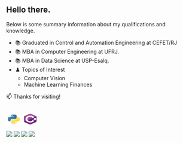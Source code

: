 Hello there. 
-----------------------------------
Below is some summary information about my qualifications and knowledge.

<div>
  <ul>
    <li> 📚 Graduated in Control and Automation Engineering at CEFET/RJ </li>
    <li> 📚  MBA in Computer Engineering at UFRJ. </li>
    <li> 📚  MBA in Data Science at USP-Esalq. </li>
 
   <li> ♟️ Topics of Interest 
      <ul>        
         <li>  Computer Vision </li>
         <li>  Machine Learning Finances </li>         
      </ul>
    </li>
</div>
  
📫 Thanks for visiting!

<div style="display: inline_block"><br>
  <img align="center" alt="Leo-Python" height="30" width="40" src="https://raw.githubusercontent.com/devicons/devicon/master/icons/python/python-original.svg">
  <img align="center" alt="Leo-Csharp" height="30" width="40" src="https://raw.githubusercontent.com/devicons/devicon/master/icons/csharp/csharp-original.svg">  
</div>
<br>
    
 
<div> 
  <a href="https://instagram.com/leonardo.antunes.54" target="_blank"><img src="https://img.shields.io/badge/-Instagram-%23E4405F?style=for-the-badge&logo=instagram&logoColor=white" target="_blank"></a>
  <a href = "mailto:antunesleonardo12@gmail.com"><img src="https://img.shields.io/badge/-Gmail-%23333?style=for-the-badge&logo=gmail&logoColor=white" target="_blank"></a>
  <a href="https://www.linkedin.com/in/leonardo-antunes-dos-santos-b37372a7" target="_blank"><img src="https://img.shields.io/badge/-LinkedIn-%230077B5?style=for-the-badge&logo=linkedin&logoColor=white" target="_blank"></a>  
   <a href="https://api.whatsapp.com/send?phone=+55021997007066" target="_blank"><img src="https://img.shields.io/badge/WhatsApp-25D366?style=for-the-badge&logo=whatsapp&logoColor=white" target="_blank"></a>   
</div>  
  
  

